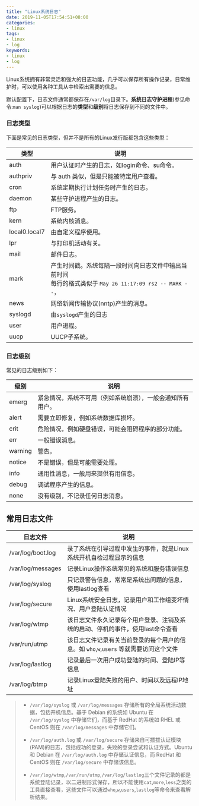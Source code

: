 ```yaml
---
title: "Linux系统日志"
date: 2019-11-05T17:54:51+08:00
categories:
- linux
tags:
- linux
- log
keywords:
- linux
- log
---
```


Linux系统拥有非常灵活和强大的日志功能，几乎可以保存所有操作记录，日常维护时，可以使用各种工具从中检索出需要的信息。

<!--more-->

默认配置下，日志文件通常都保存在`/var/log`目录下。**系统日志守护进程**(参见命令:`man syslog`)可以根据日志的**类型**和**级别**将日志保存到不同的文件中。

### 日志类型

下面是常见的日志类型，但并不是所有的Linux发行版都包含这些类型：

| 类型          | 说明                                                                                                         |
| ------------- | ------------------------------------------------------------------------------------------------------------ |
| auth          | 用户认证时产生的日志，如login命令、su命令。                                                                  |
| authpriv      | 与 auth 类似，但是只能被特定用户查看。                                                                       |
| cron          | 系统定期执行计划任务时产生的日志。                                                                           |
| daemon        | 某些守护进程产生的日志。                                                                                     |
| ftp           | FTP服务。                                                                                                    |
| kern          | 系统内核消息。                                                                                               |
| local0.local7 | 由自定义程序使用。                                                                                           |
| lpr           | 与打印机活动有关。                                                                                           |
| mail          | 邮件日志。                                                                                                   |
| mark          | 产生时间戳。系统每隔一段时间向日志文件中输出当前时间</br> 每行的格式类似于 `May 26 11:17:09 rs2 -- MARK --`，|
| news          | 网络新闻传输协议(nntp)产生的消息。                                                                           |
| syslogd       | 由`syslogd`产生的日志                                                                                        |
| user          | 用户进程。                                                                                                   |
| uucp          | UUCP子系统。                                                                                                 |

### 日志级别

常见的日志级别如下：

| 级别    | 说明                                                       |
| ------- | ---------------------------------------------------------- |
| emerg   | 紧急情况，系统不可用（例如系统崩溃），一般会通知所有用户。 |
| alert   | 需要立即修复，例如系统数据库损坏。                         |
| crit    | 危险情况，例如硬盘错误，可能会阻碍程序的部分功能。         |
| err     | 一般错误消息。                                             |
| warning | 警告。                                                     |
| notice  | 不是错误，但是可能需要处理。                               |
| info    | 通用性消息，一般用来提供有用信息。                         |
| debug   | 调试程序产生的信息。                                       |
| none    | 没有级别，不记录任何日志消息。                             |

## 常用日志文件

| 日志文件          | 说明                                                                                      |
| ----------------- | ----------------------------------------------------------------------------------------- |
| /var/log/boot.log | 录了系统在引导过程中发生的事件，就是Linux系统开机自检过程显示的信息                       |
| /var/log/messages | 记录Linux操作系统常见的系统和服务错误信息                                                 |
| /var/log/syslog   | 只记录警告信息，常常是系统出问题的信息，使用lastlog查看                                   |
| /var/log/secure   | Linux系统安全日志，记录用户和工作组变坏情况、用户登陆认证情况                             |
| /var/log/wtmp     | 该日志文件永久记录每个用户登录、注销及系统的启动、停机的事件，使用last命令查看            |
| /var/run/utmp     | 该日志文件记录有关当前登录的每个用户的信息。如 `who`,`w`,`users` 等就需要访问这个文件     |
| /var/log/lastlog  | 记录最后一次用户成功登陆的时间、登陆IP等信息                                              |
| /var/log/btmp     | 记录Linux登陆失败的用户、时间以及远程IP地址                                               |

> * `/var/log/syslog` 或 `/var/log/messages` 存储所有的全局系统活动数据，包括开机信息。基于 Debian 的系统如 Ubuntu 在 `/var/log/syslog` 中存储它们，而基于 RedHat 的系统如 RHEL 或 CentOS 则在 `/var/log/messages` 中存储它们。
> 
> * `/var/log/auth.log` 或 `/var/log/secure` 存储来自可插拔认证模块(PAM)的日志，包括成功的登录，失败的登录尝试和认证方式。Ubuntu 和 Debian 在 `/var/log/auth.log` 中存储认证信息，而 RedHat 和 CentOS 则在 `/var/log/secure` 中存储该信息。
>
> * `/var/log/wtmp`,`/var/run/utmp`,`/var/log/lastlog`三个文件记录的都是系统登陆记录，以二进制形式保存，所以不能使用`cat`,`more`,`less`之类的工具直接查看，这些文件可以通过`who`,`w`,`users`,`lastlog`等命令来查看解析结果。
